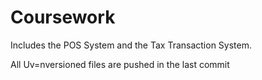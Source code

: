 # Coursework

Includes the POS System and the Tax Transaction System.

All Uv=nversioned files are pushed in the last commit
